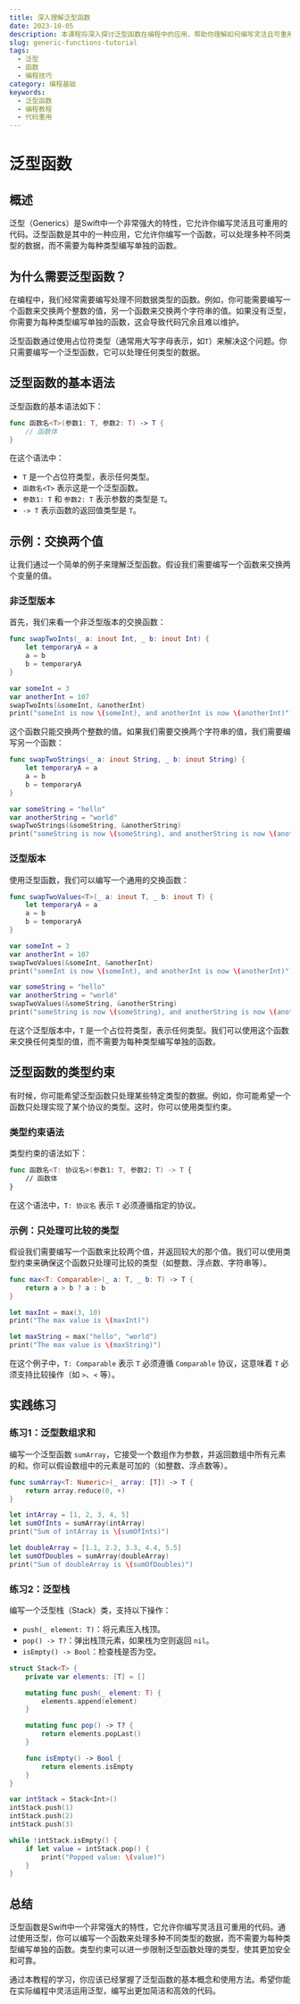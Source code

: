 ```yaml
---
title: 深入理解泛型函数
date: 2023-10-05
description: 本课程将深入探讨泛型函数在编程中的应用，帮助你理解如何编写灵活且可重用的代码。
slug: generic-functions-tutorial
tags:
  - 泛型
  - 函数
  - 编程技巧
category: 编程基础
keywords:
  - 泛型函数
  - 编程教程
  - 代码重用
---
```


# 泛型函数

## 概述

泛型（Generics）是Swift中一个非常强大的特性，它允许你编写灵活且可重用的代码。泛型函数是其中的一种应用，它允许你编写一个函数，可以处理多种不同类型的数据，而不需要为每种类型编写单独的函数。

## 为什么需要泛型函数？

在编程中，我们经常需要编写处理不同数据类型的函数。例如，你可能需要编写一个函数来交换两个整数的值，另一个函数来交换两个字符串的值。如果没有泛型，你需要为每种类型编写单独的函数，这会导致代码冗余且难以维护。

泛型函数通过使用占位符类型（通常用大写字母表示，如`T`）来解决这个问题。你只需要编写一个泛型函数，它可以处理任何类型的数据。

## 泛型函数的基本语法

泛型函数的基本语法如下：

```swift
func 函数名<T>(参数1: T, 参数2: T) -> T {
    // 函数体
}
```

在这个语法中：

- `T` 是一个占位符类型，表示任何类型。
- `函数名<T>` 表示这是一个泛型函数。
- `参数1: T` 和 `参数2: T` 表示参数的类型是 `T`。
- `-> T` 表示函数的返回值类型是 `T`。

## 示例：交换两个值

让我们通过一个简单的例子来理解泛型函数。假设我们需要编写一个函数来交换两个变量的值。

### 非泛型版本

首先，我们来看一个非泛型版本的交换函数：

```swift
func swapTwoInts(_ a: inout Int, _ b: inout Int) {
    let temporaryA = a
    a = b
    b = temporaryA
}

var someInt = 3
var anotherInt = 107
swapTwoInts(&someInt, &anotherInt)
print("someInt is now \(someInt), and anotherInt is now \(anotherInt)")
```

这个函数只能交换两个整数的值。如果我们需要交换两个字符串的值，我们需要编写另一个函数：

```swift
func swapTwoStrings(_ a: inout String, _ b: inout String) {
    let temporaryA = a
    a = b
    b = temporaryA
}

var someString = "hello"
var anotherString = "world"
swapTwoStrings(&someString, &anotherString)
print("someString is now \(someString), and anotherString is now \(anotherString)")
```

### 泛型版本

使用泛型函数，我们可以编写一个通用的交换函数：

```swift
func swapTwoValues<T>(_ a: inout T, _ b: inout T) {
    let temporaryA = a
    a = b
    b = temporaryA
}

var someInt = 3
var anotherInt = 107
swapTwoValues(&someInt, &anotherInt)
print("someInt is now \(someInt), and anotherInt is now \(anotherInt)")

var someString = "hello"
var anotherString = "world"
swapTwoValues(&someString, &anotherString)
print("someString is now \(someString), and anotherString is now \(anotherString)")
```

在这个泛型版本中，`T` 是一个占位符类型，表示任何类型。我们可以使用这个函数来交换任何类型的值，而不需要为每种类型编写单独的函数。

## 泛型函数的类型约束

有时候，你可能希望泛型函数只处理某些特定类型的数据。例如，你可能希望一个函数只处理实现了某个协议的类型。这时，你可以使用类型约束。

### 类型约束语法

类型约束的语法如下：

```swift
func 函数名<T: 协议名>(参数1: T, 参数2: T) -> T {
    // 函数体
}
```

在这个语法中，`T: 协议名` 表示 `T` 必须遵循指定的协议。

### 示例：只处理可比较的类型

假设我们需要编写一个函数来比较两个值，并返回较大的那个值。我们可以使用类型约束来确保这个函数只处理可比较的类型（如整数、浮点数、字符串等）。

```swift
func max<T: Comparable>(_ a: T, _ b: T) -> T {
    return a > b ? a : b
}

let maxInt = max(3, 10)
print("The max value is \(maxInt)")

let maxString = max("hello", "world")
print("The max value is \(maxString)")
```

在这个例子中，`T: Comparable` 表示 `T` 必须遵循 `Comparable` 协议，这意味着 `T` 必须支持比较操作（如 `>`、`<` 等）。

## 实践练习

### 练习1：泛型数组求和

编写一个泛型函数 `sumArray`，它接受一个数组作为参数，并返回数组中所有元素的和。你可以假设数组中的元素是可加的（如整数、浮点数等）。

```swift
func sumArray<T: Numeric>(_ array: [T]) -> T {
    return array.reduce(0, +)
}

let intArray = [1, 2, 3, 4, 5]
let sumOfInts = sumArray(intArray)
print("Sum of intArray is \(sumOfInts)")

let doubleArray = [1.1, 2.2, 3.3, 4.4, 5.5]
let sumOfDoubles = sumArray(doubleArray)
print("Sum of doubleArray is \(sumOfDoubles)")
```

### 练习2：泛型栈

编写一个泛型栈（Stack）类，支持以下操作：

- `push(_ element: T)`：将元素压入栈顶。
- `pop() -> T?`：弹出栈顶元素，如果栈为空则返回 `nil`。
- `isEmpty() -> Bool`：检查栈是否为空。

```swift
struct Stack<T> {
    private var elements: [T] = []

    mutating func push(_ element: T) {
        elements.append(element)
    }

    mutating func pop() -> T? {
        return elements.popLast()
    }

    func isEmpty() -> Bool {
        return elements.isEmpty
    }
}

var intStack = Stack<Int>()
intStack.push(1)
intStack.push(2)
intStack.push(3)

while !intStack.isEmpty() {
    if let value = intStack.pop() {
        print("Popped value: \(value)")
    }
}
```

## 总结

泛型函数是Swift中一个非常强大的特性，它允许你编写灵活且可重用的代码。通过使用泛型，你可以编写一个函数来处理多种不同类型的数据，而不需要为每种类型编写单独的函数。类型约束可以进一步限制泛型函数处理的类型，使其更加安全和可靠。

通过本教程的学习，你应该已经掌握了泛型函数的基本概念和使用方法。希望你能在实际编程中灵活运用泛型，编写出更加简洁和高效的代码。